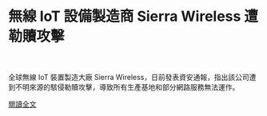 # 無線 IoT 設備製造商 Sierra Wireless 遭勒贖攻擊

<!--more-->
<!--115-->
<br><br/>
全球無線 IoT 裝置製造大廠 Sierra Wireless，日前發表資安通報，指出該公司遭到不明來源的駭侵勒贖攻擊，導致所有生產基地和部分網路服務無法運作。

[閱讀全文](https://www.upmedia.mg/news_info.php?SerialNo=109671)

